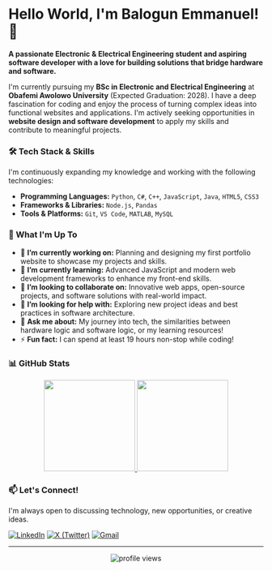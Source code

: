 # Hello World, I'm Balogun Emmanuel! 👋

**A passionate Electronic & Electrical Engineering student and aspiring software developer with a love for building solutions that bridge hardware and software.**

I'm currently pursuing my **BSc in Electronic and Electrical Engineering** at **Obafemi Awolowo University** (Expected Graduation: 2028). I have a deep fascination for coding and enjoy the process of turning complex ideas into functional websites and applications. I'm actively seeking opportunities in **website design and software development** to apply my skills and contribute to meaningful projects.

### 🛠️ Tech Stack & Skills

I'm continuously expanding my knowledge and working with the following technologies:

*   **Programming Languages:** `Python`, `C#`, `C++`, `JavaScript`, `Java`, `HTML5`, `CSS3`
*   **Frameworks & Libraries:** `Node.js`, `Pandas`
*   **Tools & Platforms:** `Git`, `VS Code`, `MATLAB`, `MySQL`

### 🌱 What I'm Up To

*   🔭 **I’m currently working on:** Planning and designing my first portfolio website to showcase my projects and skills.
*   🌱 **I’m currently learning:** Advanced JavaScript and modern web development frameworks to enhance my front-end skills.
*   👯 **I’m looking to collaborate on:** Innovative web apps, open-source projects, and software solutions with real-world impact.
*   🤔 **I’m looking for help with:** Exploring new project ideas and best practices in software architecture.
*   💬 **Ask me about:** My journey into tech, the similarities between hardware logic and software logic, or my learning resources!
*   ⚡ **Fun fact:** I can spend at least 19 hours non-stop while coding!

### 📊 GitHub Stats

<p align="center">
  <a href="https://github.com/JustEmmacy">
    <!-- The first card: General Stats -->
    <img height="180em" src="https://github-readme-stats.vercel.app/api?username=JustEmmacy&show_icons=true&theme=radical&hide_border=true&count_private=true" />
    <!-- The second card: Top Languages. 'langs_count=5' shows top 5, 'hide=other' hides languages with low usage -->
    <img height="180em" src="https://github-readme-stats.vercel.app/api/top-langs/?username=JustEmmacy&theme=radical&hide_border=true&layout=compact&langs_count=5&hide=other" />
  </a>
</p>

### 📫 Let's Connect!

I'm always open to discussing technology, new opportunities, or creative ideas.

[![LinkedIn](https://img.shields.io/badge/LinkedIn-0077B5?style=for-the-badge&logo=linkedin&logoColor=white)](https://www.linkedin.com/in/balogun-emmanuel-emmacy/)
[![X (Twitter)](https://img.shields.io/badge/X-000000?style=for-the-badge&logo=x&logoColor=white)](https://twitter.com/just_emmacy)
[![Gmail](https://img.shields.io/badge/Gmail-D14836?style=for-the-badge&logo=gmail&logoColor=white)](mailto:emmacy2005@gmail.com)
<!-- If you create a portfolio website later, add a badge here like this: -->
<!-- [![Portfolio](https://img.shields.io/badge/Portfolio-%23000000.svg?style=-for-the-badge&logo=firefox&logoColor=white)](https://yourwebsite.com) -->

---

<p align="center">
   <img src="https://komarev.com/ghpvc/?username=JustEmmacy&label=Profile%20Views&color=0e75b6&style=flat" alt="profile views" />
</p>
